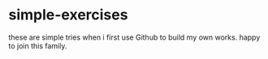 # simple-exercises
these are simple tries when i first use Github to build my own works.
happy to join this family.

